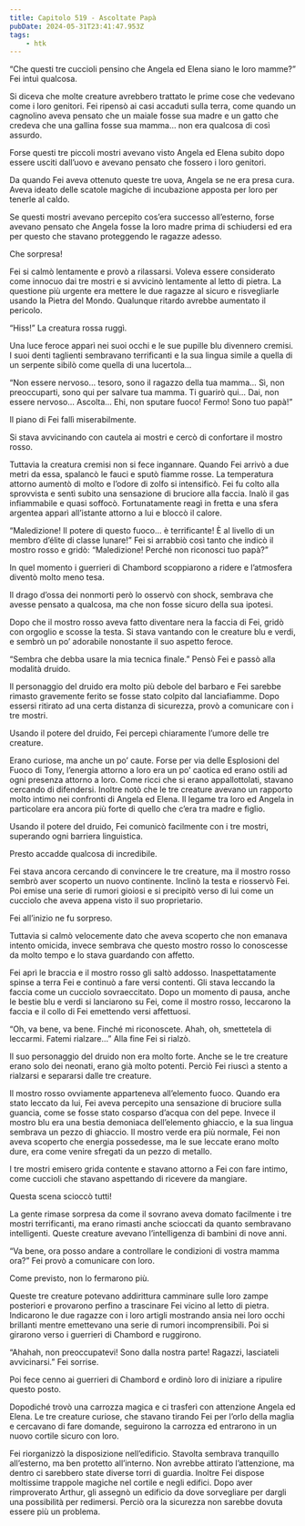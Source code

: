```yaml
---
title: Capitolo 519 - Ascoltate Papà
pubDate: 2024-05-31T23:41:47.953Z
tags:
    - htk
---
```


“Che questi tre cuccioli pensino che Angela ed Elena siano le loro mamme?” Fei intuì qualcosa.

Si diceva che molte creature avrebbero trattato le prime cose che vedevano come i loro genitori. Fei ripensò ai casi accaduti sulla terra, come quando un cagnolino aveva pensato che un maiale fosse sua madre e un gatto che credeva che una gallina fosse sua mamma… non era qualcosa di così assurdo.

Forse questi tre piccoli mostri avevano visto Angela ed Elena subito dopo essere usciti dall’uovo e avevano pensato che fossero i loro genitori.

Da quando Fei aveva ottenuto queste tre uova, Angela se ne era presa cura. Aveva ideato delle scatole magiche di incubazione apposta per loro per tenerle al caldo.

Se questi mostri avevano percepito cos’era successo all’esterno, forse avevano pensato che Angela fosse la loro madre prima di schiudersi ed era per questo che stavano proteggendo le ragazze adesso.

Che sorpresa!

Fei si calmò lentamente e provò a rilassarsi. Voleva essere considerato come innocuo dai tre mostri e si avvicinò lentamente al letto di pietra. La questione più urgente era mettere le due ragazze al sicuro e risvegliarle usando la Pietra del Mondo. Qualunque ritardo avrebbe aumentato il pericolo.

“Hiss!” La creatura rossa ruggì.

Una luce feroce apparì nei suoi occhi e le sue pupille blu divennero cremisi. I suoi denti taglienti sembravano terrificanti e la sua lingua simile a quella di un serpente sibilò come quella di una lucertola…

“Non essere nervoso… tesoro, sono il ragazzo della tua mamma… Sì, non preoccuparti, sono qui per salvare tua mamma. Ti guarirò qui… Dai, non essere nervoso… Ascolta… Ehi, non sputare fuoco! Fermo! Sono tuo papà!”

Il piano di Fei fallì miserabilmente.

Si stava avvicinando con cautela ai mostri e cercò di confortare il mostro rosso.

Tuttavia la creatura cremisi non si fece ingannare. Quando Fei arrivò a due metri da essa, spalancò le fauci e sputò fiamme rosse. La temperatura attorno aumentò di molto e l’odore di zolfo si intensificò. Fei fu colto alla sprovvista e sentì subito una sensazione di bruciore alla faccia. Inalò il gas infiammabile e quasi soffocò. Fortunatamente reagì in fretta e una sfera argentea apparì all’istante attorno a lui e bloccò il calore.

“Maledizione! Il potere di questo fuoco… è terrificante! È al livello di un membro d’élite di classe lunare!” Fei si arrabbiò così tanto che indicò il mostro rosso e gridò: “Maledizione! Perché non riconosci tuo papà?”

In quel momento i guerrieri di Chambord scoppiarono a ridere e l’atmosfera diventò molto meno tesa.

Il drago d’ossa dei nonmorti però lo osservò con shock, sembrava che avesse pensato a qualcosa, ma che non fosse sicuro della sua ipotesi.

Dopo che il mostro rosso aveva fatto diventare nera la faccia di Fei, gridò con orgoglio e scosse la testa. Si stava vantando con le creature blu e verdi, e sembrò un po’ adorabile nonostante il suo aspetto feroce.

“Sembra che debba usare la mia tecnica finale.” Pensò Fei e passò alla modalità druido.

Il personaggio del druido era molto più debole del barbaro e Fei sarebbe rimasto gravemente ferito se fosse stato colpito dal lanciafiamme. Dopo essersi ritirato ad una certa distanza di sicurezza, provò a comunicare con i tre mostri.

Usando il potere del druido, Fei percepì chiaramente l’umore delle tre creature.

Erano curiose, ma anche un po’ caute. Forse per via delle Esplosioni del Fuoco di Tony, l’energia attorno a loro era un po’ caotica ed erano ostili ad ogni presenza attorno a loro. Come ricci che si erano appallottolati, stavano cercando di difendersi. Inoltre notò che le tre creature avevano un rapporto molto intimo nei confronti di Angela ed Elena. Il legame tra loro ed Angela in particolare era ancora più forte di quello che c’era tra madre e figlio.

Usando il potere del druido, Fei comunicò facilmente con i tre mostri, superando ogni barriera linguistica.

Presto accadde qualcosa di incredibile.

Fei stava ancora cercando di convincere le tre creature, ma il mostro rosso sembrò aver scoperto un nuovo continente. Inclinò la testa e riosservò Fei. Poi emise una serie di rumori gioiosi e si precipitò verso di lui come un cucciolo che aveva appena visto il suo proprietario.

Fei all’inizio ne fu sorpreso.

Tuttavia si calmò velocemente dato che aveva scoperto che non emanava intento omicida, invece sembrava che questo mostro rosso lo conoscesse da molto tempo e lo stava guardando con affetto.

Fei aprì le braccia e il mostro rosso gli saltò addosso. Inaspettatamente spinse a terra Fei e continuò a fare versi contenti. Gli stava leccando la faccia come un cucciolo sovraeccitato. Dopo un momento di pausa, anche le bestie blu e verdi si lanciarono su Fei, come il mostro rosso, leccarono la faccia e il collo di Fei emettendo versi affettuosi.

“Oh, va bene, va bene. Finché mi riconoscete. Ahah, oh, smettetela di leccarmi. Fatemi rialzare…” Alla fine Fei si rialzò.

Il suo personaggio del druido non era molto forte. Anche se le tre creature erano solo dei neonati, erano già molto potenti. Perciò Fei riuscì a stento a rialzarsi e separarsi dalle tre creature.

Il mostro rosso ovviamente apparteneva all’elemento fuoco. Quando era stato leccato da lui, Fei aveva percepito una sensazione di bruciore sulla guancia, come se fosse stato cosparso d’acqua con del pepe. Invece il mostro blu era una bestia demoniaca dell’elemento ghiaccio, e la sua lingua sembrava un pezzo di ghiaccio. Il mostro verde era più normale, Fei non aveva scoperto che energia possedesse, ma le sue leccate erano molto dure, era come venire sfregati da un pezzo di metallo.

I tre mostri emisero grida contente e stavano attorno a Fei con fare intimo, come cuccioli che stavano aspettando di ricevere da mangiare.

Questa scena scioccò tutti!

La gente rimase sorpresa da come il sovrano aveva domato facilmente i tre mostri terrificanti, ma erano rimasti anche scioccati da quanto sembravano intelligenti. Queste creature avevano l’intelligenza di bambini di nove anni.

“Va bene, ora posso andare a controllare le condizioni di vostra mamma ora?” Fei provò a comunicare con loro.

Come previsto, non lo fermarono più.

Queste tre creature potevano addirittura camminare sulle loro zampe posteriori e provarono perfino a trascinare Fei vicino al letto di pietra. Indicarono le due ragazze con i loro artigli mostrando ansia nei loro occhi brillanti mentre emettevano una serie di rumori incomprensibili. Poi si girarono verso i guerrieri di Chambord e ruggirono.

“Ahahah, non preoccupatevi! Sono dalla nostra parte! Ragazzi, lasciateli avvicinarsi.” Fei sorrise.


Poi fece cenno ai guerrieri di Chambord e ordinò loro di iniziare a ripulire questo posto.

Dopodiché trovò una carrozza magica e ci trasferì con attenzione Angela ed Elena. Le tre creature curiose, che stavano tirando Fei per l’orlo della maglia e cercavano di fare domande, seguirono la carrozza ed entrarono in un nuovo cortile sicuro con loro.

Fei riorganizzò la disposizione nell’edificio. Stavolta sembrava tranquillo all’esterno, ma ben protetto all’interno. Non avrebbe attirato l’attenzione, ma dentro ci sarebbero state diverse torri di guardia. Inoltre Fei dispose moltissime trappole magiche nel cortile e negli edifici. Dopo aver rimproverato Arthur, gli assegnò un edificio da dove sorvegliare per dargli una possibilità per redimersi. Perciò ora la sicurezza non sarebbe dovuta essere più un problema.



